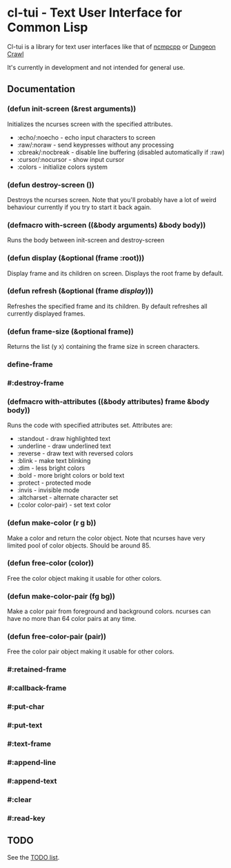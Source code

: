 # cl-tui - Text User Interface for Common Lisp

Cl-tui is a library for text user interfaces like that of [ncmpcpp](https://screenshots.debian.net/screenshots/n/ncmpcpp/4889_large.png) or [Dungeon Crawl](http://screenshots.debian.net/screenshots/c/crawl/1023_large.png)

It's currently in development and not intended for general use.

## Documentation

### (defun init-screen (&rest arguments))

Initializes the ncurses screen with the specified attributes.

* :echo/:noecho - echo input characters to screen
* :raw/:noraw - send keypresses without any processing
* :cbreak/:nocbreak - disable line buffering (disabled automatically if :raw)
* :cursor/:nocursor - show input cursor
* :colors - initialize colors system

### (defun destroy-screen ())

Destroys the ncurses screen. Note that you'll probably have a lot of weird behaviour currently if you try to start it back again.

### (defmacro with-screen ((&body arguments) &body body))

Runs the body between init-screen and destroy-screen

### (defun display (&optional (frame :root)))

Display frame and its children on screen. Displays the root frame by default.

### (defun refresh (&optional (frame *display*)))

Refreshes the specified frame and its children. By default refreshes all currently displayed frames.

### (defun frame-size (&optional frame))

Returns the list (y x) containing the frame size in screen characters.

### define-frame

### #:destroy-frame

### (defmacro with-attributes ((&body attributes) frame &body body))

Runs the code with specified attributes set. Attributes are:

* :standout - draw highlighted text
* :underline - draw underlined text
* :reverse - draw text with reversed colors
* :blink - make text blinking
* :dim - less bright colors
* :bold - more bright colors or bold text
* :protect - protected mode
* :invis - invisible mode
* :altcharset - alternate character set
* (:color color-pair) - set text color

### (defun make-color (r g b))

Make a color and return the color object. Note that ncurses have very limited pool of color objects. Should be around 85.

### (defun free-color (color))

Free the color object making it usable for other colors.

### (defun make-color-pair (fg bg))

Make a color pair from foreground and background colors. ncurses can have no more than 64 color pairs at any time.

### (defun free-color-pair (pair))

Free the color pair object making it usable for other colors.

### #:retained-frame

### #:callback-frame

### #:put-char

### #:put-text


### #:text-frame

### #:append-line

### #:append-text

### #:clear



### #:read-key

## TODO
See the [TODO list](https://bitbucket.org/naryl/cl-tui/src/default/TODO.wiki).
